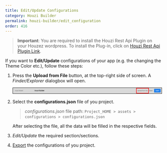 ```yaml
---
title: Edit/Update Configurations
category: Houzi Builder
permalink: houzi-builder/edit_configuration
order: 416
---
```


> **Important**: You are required to install the Houzi Rest Api Plugin on your Houzez wordpress. To install the Plug-in, click on [Houzi Rest Api Plugin Link](https://github.com/booleanbites/houzi-rest-api).

If you want to **Edit/Update** configurations of your app (e.g. the changing the Theme Color etc.), follow these steps:

1. Press the **Upload from File** button, at the top-right side of screen. A *Finder/Explorer* dialogbox will open.

    <img src="../../images/edit-config-01.png" alt="export-config-01" title="export-config-01" border= "1px solid"/>

2. Select the **configurations.json** file of you project.  
   
    > *configurations.json* file path: `Project_HOME > assets > configurations > configurations.json`  
    
    After selecting the file, all the data will be filled in the respective fields.

3. *Edit/Update* the required section/sections.

4. [Export](/houzi-builder/export_configuration) the configurations of you project.